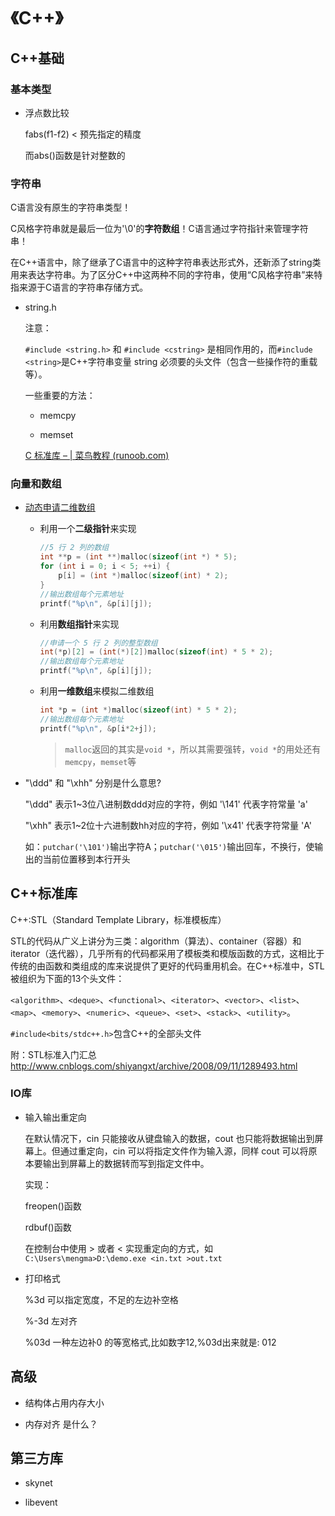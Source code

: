 # 《C++》



## C++基础

### 基本类型

- 浮点数比较

  fabs(f1-f2) < 预先指定的精度

  而abs()函数是针对整数的



### 字符串

C语言没有原生的字符串类型！

C风格字符串就是最后一位为'\0'的**字符数组**！C语言通过字符指针来管理字符串！

在C++语言中，除了继承了C语言中的这种字符串表达形式外，还新添了string类用来表达字符串。为了区分C++中这两种不同的字符串，使用“C风格字符串”来特指来源于C语言的字符串存储方式。

- string.h

  注意：

  `#include <string.h>` 和 `#include <cstring>` 是相同作用的，而`#include <string>`是C++字符串变量 string 必须要的头文件（包含一些操作符的重载等）。

  一些重要的方法：

  - memcpy

  - memset

  [C 标准库 –  | 菜鸟教程 (runoob.com)](https://www.runoob.com/cprogramming/c-standard-library-string-h.html)



### 向量和数组

- [动态申请二维数组](https://blog.csdn.net/qq_41822235/article/details/81142107)

  - 利用一个**二级指针**来实现

    ```c
    //5 行 2 列的数组
    int **p = (int **)malloc(sizeof(int *) * 5);
    for (int i = 0; i < 5; ++i) {
        p[i] = (int *)malloc(sizeof(int) * 2);
    }
    //输出数组每个元素地址
    printf("%p\n", &p[i][j]);
    ```

  - 利用**数组指针**来实现

    ```c
    //申请一个 5 行 2 列的整型数组
    int(*p)[2] = (int(*)[2])malloc(sizeof(int) * 5 * 2);
    //输出数组每个元素地址
    printf("%p\n", &p[i][j]);
    ```

  - 利用**一维数组**来模拟二维数组

    ```c
    int *p = (int *)malloc(sizeof(int) * 5 * 2);
    //输出数组每个元素地址
    printf("%p\n", &p[i*2+j]);
    ```

    > `malloc`返回的其实是`void *`，所以其需要强转，`void *`的用处还有`memcpy`，`memset`等

- "\ddd" 和 "\xhh" 分别是什么意思?

  "\ddd" 表示1~3位八进制数ddd对应的字符，例如 '\141' 代表字符常量 'a'

  "\xhh" 表示1~2位十六进制数hh对应的字符，例如 '\x41' 代表字符常量 'A'

  如：`putchar('\101')`输出字符A；`putchar('\015')`输出回车，不换行，使输出的当前位置移到本行开头





## C++标准库

C++:STL（Standard Template Library，标准模板库）

STL的代码从广义上讲分为三类：algorithm（算法）、container（容器）和iterator（迭代器），几乎所有的代码都采用了模板类和模版函数的方式，这相比于传统的由函数和类组成的库来说提供了更好的代码重用机会。在C++标准中，STL被组织为下面的13个头文件：

`<algorithm>`、`<deque>`、`<functional>`、`<iterator>`、`<vector>`、`<list>`、`<map>`、`<memory>`、`<numeric>`、`<queue>`、`<set>`、`<stack>`、`<utility>`。 

`#include<bits/stdc++.h>`包含C++的全部头文件

附：STL标准入门汇总 http://www.cnblogs.com/shiyangxt/archive/2008/09/11/1289493.html





### IO库

- 输入输出重定向

  在默认情况下，cin 只能接收从键盘输入的数据，cout 也只能将数据输出到屏幕上。但通过重定向，cin 可以将指定文件作为输入源，同样 cout 可以将原本要输出到屏幕上的数据转而写到指定文件中。

  实现：

  freopen()函数

  rdbuf()函数

  在控制台中使用 > 或者 < 实现重定向的方式，如 `C:\Users\mengma>D:\demo.exe <in.txt >out.txt`

- 打印格式

  %3d		 可以指定宽度，不足的左边补空格

  %-3d		左对齐

  %03d		一种左边补0 的等宽格式,比如数字12,%03d出来就是: 012





## 高级

- 结构体占用内存大小

- 内存对齐 是什么？





## 第三方库

- skynet

- libevent